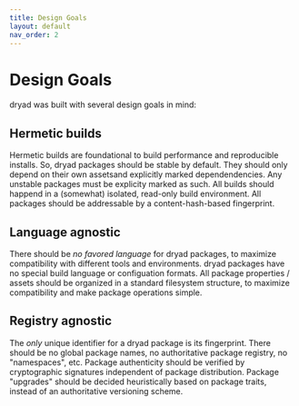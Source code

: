 ```yaml
---
title: Design Goals
layout: default
nav_order: 2
---
```


# Design Goals

dryad was built with several design goals in mind:

## Hermetic builds

Hermetic builds are foundational to build performance and reproducible installs.  So, dryad packages should be stable by default. They should only depend on their own assetsand explicitly marked dependendencies.  Any unstable packages must be explicity marked as such.  All builds should happend in a (somewhat) isolated, read-only build environment.  All packages should be addressable by a content-hash-based fingerprint.

## Language agnostic

There should be _no favored language_ for dryad packages, to maximize compatibility with different tools and environments.  dryad packages have no special build language or configuation formats.  All package properties / assets should be organized in a standard filesystem structure, to maximize compatibility and make package operations simple.

## Registry agnostic

The _only_ unique identifier for a dryad package is its fingerprint.  There should be no global package names, no authoritative package registry, no "namespaces", etc.  Package authenticity should be verified by cryptographic signatures independent of package distribution.  Package "upgrades" should be decided heuristically based on package traits, instead of an authoritative versioning scheme.
